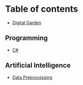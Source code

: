 # Table of contents

* [Digital Garden](README.md)

## Programming

* [C\#](programming/c.md)

## Artificial Intelligence

* [Data Preprocessing](artificial-intelligence/preprocessing.md)

